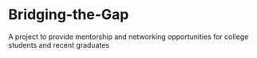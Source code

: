 # Bridging-the-Gap
A project to provide mentorship and networking opportunities for college students and recent graduates
